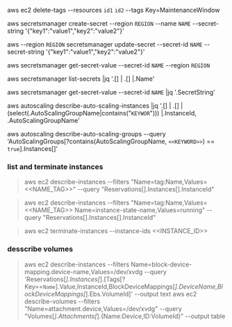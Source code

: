 aws ec2 delete-tags --resources `id1` `id2` --tags Key=MaintenanceWindow

aws secretsmanager create-secret --region `REGION` --name `NAME` --secret-string '{"key1":"value1","key2":"value2"}'

aws --region `REGION` secretsmanager update-secret --secret-id `NAME` --secret-string '{"key1":"value1","key2":"value2"}'

aws secretsmanager get-secret-value --secret-id `NAME` --region `REGION`

aws secretsmanager list-secrets |jq '.[] | .[] |.Name'

aws secretsmanager get-secret-value --secret-id `NAME` |jq '.SecretString'

aws autoscaling describe-auto-scaling-instances |jq '.[] | .[] |(select(.AutoScalingGroupName|contains("`KEYWOR`"))) |.InstanceId, .AutoScalingGroupName'


aws autoscaling describe-auto-scaling-groups --query 'AutoScalingGroups[?contains(AutoScalingGroupName, `<<KEYWORD>>`) == `true`].Instances[]'

### list and terminate instances
>aws ec2 describe-instances --filters "Name=tag:Name,Values=<<NAME_TAG>>" --query "Reservations[].Instances[].InstanceId"

>aws ec2 describe-instances --filters "Name=tag:Name,Values=<<NAME_TAG>> Name=instance-state-name,Values=running" --query "Reservations[].Instances[].InstanceId"

>aws ec2 terminate-instances --instance-ids <<INSTANCE_ID>>

### desscribe volumes
>aws ec2 describe-instances  --filters Name=block-device-mapping.device-name,Values=/dev/xvdg --query 'Reservations[*].Instances[*].[Tags[?Key==`Name`].Value,InstanceId,BlockDeviceMappings[*].DeviceName,BlockDeviceMappings[*].Ebs.VolumeId]' --output text
> aws ec2 describe-volumes --filters "Name=attachment.device,Values=/dev/xvdg" --query "Volumes[*].Attachments[*].{Name:Device,ID:VolumeId}" --output table
